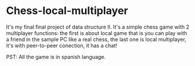 # Chess-local-multiplayer
It's my final final project of data structure II. It's a simple chess game with 2 multiplayer functions: the first is about local game that is
you can play with a friend in the sample PC like a real chess, the last one is local multiplayer, it's with peer-to-peer conection, it has
a chat!

PST: All the game is in spanish language.
